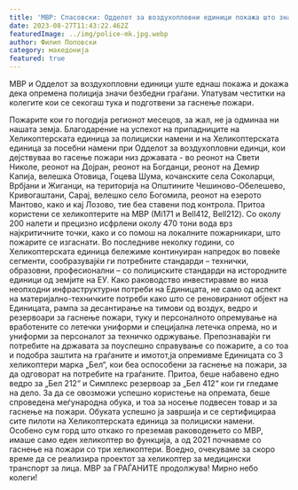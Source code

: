 ```yaml
---
title: 'МВР: Спасовски: Одделот за воздухопловни единици покажа што значи концептот „Опремена полиција-безбедни граѓани" - 27 АВГУСТ 2023'
date: 2023-08-27T11:43:22.462Z
featuredImage: ../img/police-mk.jpg.webp
author: Филип Поповски
category: македонија
featured: true
---
```

МВР и Одделот за воздухопловни единици уште еднаш покажа и докажа дека опремена полиција значи безбедни граѓани. Упатувам честитки на колегите кои се секогаш тука и подготвени за гаснење пожари.

Пожарите кои го погодија регионот месецов, за жал, не ја одминаа ни нашата земја. Благодарение на успехот на припадниците на Хеликоптерската единица за полициски намени и на Хеликоптерската единица за посебни намени при Одделот за воздухопловни единци, кои дејствуваа во гасење пожари низ државата - во реонот на Свети Николе, реонот на Дојран, реонот на Богданци, реонот на Демир Капија, велешка Отовица, Гоцева Шума, кочанските села Соколарци, Врбјани и Жиганци, на територија на Општините Чешиново-Обелешево,  Кривогаштани, Сарај, велешко село Богомила, реонот на езерото Мантово, како и кај Лозово, тие беа ставени под контрола.
Притоа користени се хеликоптерите на МВР (Мi171 и Bell412, Bell212). Со околу 200 налети и прецизно исфрлени околу 470 тони вода врз најкритичните точки, како и со помош на локалните пожарникари, што пожарите се изгаснати.
Во последниве неколку години, со Хеликоптерската единица бележиме континуиран напредок во повеќе сегменти, сообразувајќи ги потребните стандарди – технички, образовни, професионални – со полициските стандарди на истородните единици од земјите на ЕУ.
Како раководство инвестиравме во низа неопходни инфраструктурни потреби на Единицата, не само од аспект на материјално-техничките потреби како што се реновираниот објект на Единицата, рампа за десантирање на тимови од воздух, ведро и резервоари за гаснење пожари, туку и персоналното опремување на вработените со летечки униформи и специјална летечка опрема, но и униформи за персоналот за техничко одржување. Препознавајќи ги потребите на државата за поуспешно справување со пожарите, а со тоа и подобра заштита на граѓаните и имотот,ја опремивме Единицата со 3 хеликоптери марка „Бел“, кои беа оспособени за гаснење на пожари, за да одговорат на потребите на граѓаните. Притоа, беше набавено едно ведро за „Бел 212“ и Симплекс резервоар за „Бел 412“ кои ги гледаме на дело. За да се овозможи успешно користење на опремата, беше спроведена меѓународна обука, и тоа за носење подвесен товар и за гаснење на пожари. Обуката успешно ја завршија и се сертифицираа сите пилоти на Хеликоптерската единица за полициски намени.
Особено сум горд што откако го преземав раководењето со МВР, имаше само еден хеликоптер во функција, а од 2021 почнавме со гаснење на пожари со три хеликоптери. Воедно, очекуваме за скоро време да се реализира проектот за хеликоптер за медицински транспорт за лица.
МВР за ГРАЃАНИТЕ продолжува!
Мирно небо колеги! 
